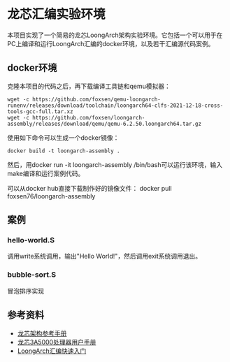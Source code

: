 # 龙芯汇编实验环境

本项目实现了一个简易的龙芯LoongArch架构实验环境。它包括一个可以用于在PC上编译和运行LoongArch汇编的docker环境，以及若干汇编源代码案例。

## docker环境

克隆本项目的代码之后，再下载编译工具链和qemu模拟器：

    wget -c https://github.com/foxsen/qemu-loongarch-runenv/releases/download/toolchain/loongarch64-clfs-2021-12-18-cross-tools-gcc-full.tar.xz
    wget -c https://github.com/foxsen/loongarch-assembly/releases/download/qemu/qemu-6.2.50.loongarch64.tar.gz

使用如下命令可以生成一个docker镜像：

    docker build -t loongarch-assembly .

然后，用docker run -it loongarch-assembly /bin/bash可以运行该环境，输入make编译和运行案例代码。

可以从docker hub直接下载制作好的镜像文件：
    docker pull foxsen76/loongarch-assembly

## 案例

### hello-world.S

调用write系统调用，输出"Hello World!"，然后调用exit系统调用退出。

### bubble-sort.S

冒泡排序实现

## 参考资料

* [龙芯架构参考手册](https://github.com/loongson/LoongArch-Documentation/releases/latest/download/LoongArch-Vol1-v1.00-CN.pdf)
* [龙芯3A5000处理器用户手册](https://github.com/loongson/LoongArch-Documentation/releases/latest/download/Loongson-3A5000-usermanual-v1.03-CN.pdf)
* [LoongArch汇编快速入门](./loongarch-assembly.md)
